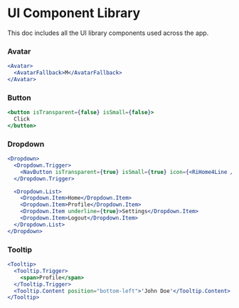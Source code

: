 # UI Component Library

This doc includes all the UI library components used across the app.

### Avatar

```jsx
<Avatar>
  <AvatarFallback>M</AvatarFallback>
</Avatar>
```

### Button

```jsx
<button isTransparent={false} isSmall={false}>
  Click
</button>
```

### Dropdown

```jsx
<Dropdown>
  <Dropdown.Trigger>
    <NavButton isTransparent={true} isSmall={true} icon={<RiHome4Line />} />
  </Dropdown.Trigger>

  <Dropdown.List>
    <Dropdown.Item>Home</Dropdown.Item>
    <Dropdown.Item>Profile</Dropdown.Item>
    <Dropdown.Item underline={true}>Settings</Dropdown.Item>
    <Dropdown.Item>Logout</Dropdown.Item>
  </Dropdown.List>
</Dropdown>
```

### Tooltip

```jsx
<Tooltip>
  <Tooltip.Trigger>
    <span>Profile</span>
  </Tooltip.Trigger>
  <Tooltip.Content position="bottom-left">'John Doe'</Tooltip.Content>
</Tooltip>
```
